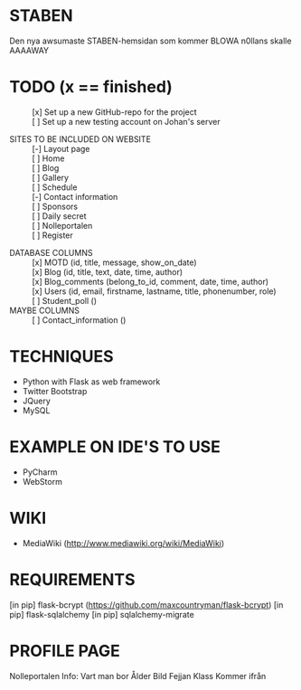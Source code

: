 STABEN
======
Den nya awsumaste STABEN-hemsidan som kommer BLOWA n0llans skalle AAAAWAY

TODO (x == finished)
======
<dl>
	<dd>[x] Set up a new GitHub-repo for the project</dd>
	<dd>[ ] Set up a new testing account on Johan's server</dd>
</dl>

<dl>
	<dt>SITES TO BE INCLUDED ON WEBSITE</dt>
		<dd>[-] Layout page</dd>
		<dd>[ ] Home</dd>
		<dd>[ ] Blog</dd>
		<dd>[ ] Gallery</dd>
		<dd>[ ] Schedule</dd>
		<dd>[-] Contact information</dd>
		<dd>[ ] Sponsors</dd>
		<dd>[ ] Daily secret</dd>
		<dd>[ ] Nolleportalen</dd>
		<dd>[ ] Register</dd>
</dl>

<dl>
	<dt>DATABASE COLUMNS</dt>
		<dd>[x] MOTD (id, title, message, show_on_date)</dd>
		<dd>[x] Blog (id, title, text, date, time, author)</dd>
		<dd>[x] Blog_comments (belong_to_id, comment, date, time, author)</dd>
		<dd>[x] Users (id, email, firstname, lastname, title, phonenumber, role)</dd>
		<dd>[ ] Student_poll ()</dd>
	<dt>MAYBE COLUMNS</dt>
		<dd>[ ] Contact_information ()</dd>
</dl>

TECHNIQUES
======
- Python with Flask as web framework
- Twitter Bootstrap
- JQuery
- MySQL

EXAMPLE ON IDE'S TO USE
======
- PyCharm
- WebStorm

WIKI
======
- MediaWiki (http://www.mediawiki.org/wiki/MediaWiki)

REQUIREMENTS
======
[in pip] flask-bcrypt (https://github.com/maxcountryman/flask-bcrypt)
[in pip] flask-sqlalchemy
[in pip] sqlalchemy-migrate

PROFILE PAGE
======
Nolleportalen
Info:
	Vart man bor
	Ålder
	Bild
	Fejjan
	Klass
	Kommer ifrån